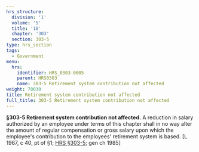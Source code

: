```yaml
---
hrs_structure:
  division: '1'
  volume: '5'
  title: '18'
  chapter: '303'
  section: 303-5
type: hrs_section
tags:
  - Government
menu:
  hrs:
    identifier: HRS_0303-0005
    parent: HRS0303
    name: 303-5 Retirement system contribution not affected
weight: 70030
title: Retirement system contribution not affected
full_title: 303-5 Retirement system contribution not affected
---
```

**§303-5 Retirement system contribution not affected.** A reduction in salary authorized by an employee under terms of this chapter shall in no way alter the amount of regular compensation or gross salary upon which the employee's contribution to the employees' retirement system is based. [L 1967, c 40, pt of §1; [HRS §303-5](/title-18/chapter-303/section-303-5/); gen ch 1985]